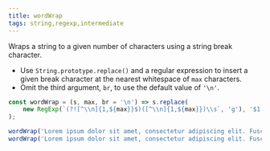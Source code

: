 ```yaml
---
title: wordWrap
tags: string,regexp,intermediate
---
```


Wraps a string to a given number of characters using a string break character.

- Use `String.prototype.replace()` and a regular expression to insert a given break character at the nearest whitespace of `max` characters.
- Omit the third argument, `br`, to use the default value of `'\n'`.

```js
const wordWrap = (s, max, br = '\n') => s.replace(
    new RegExp(`(?![^\\n]{1,${max}}$)([^\\n]{1,${max}})\\s`, 'g'), '$1' + br
);
```

```js
wordWrap('Lorem ipsum dolor sit amet, consectetur adipiscing elit. Fusce tempus.', 32) // 'Lorem ipsum dolor sit amet,\nconsectetur adipiscing elit.\nFusce tempus.'
wordWrap('Lorem ipsum dolor sit amet, consectetur adipiscing elit. Fusce tempus.', 32, '\r\n') // 'Lorem ipsum dolor sit amet,\r\nconsectetur adipiscing elit.\r\nFusce tempus.'
```
